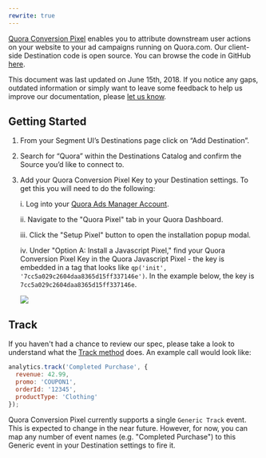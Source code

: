 ```yaml
---
rewrite: true
---
```


[Quora Conversion Pixel](https://www.quora.com/business) enables you to attribute downstream user actions on your website to your ad campaigns running on Quora.com. Our client-side Destination code is open source. You can browse the code in GitHub [here](https://github.com/segment-integrations/analytics.js-integration-quora-conversion-pixel).

This document was last updated on June 15th, 2018. If you notice any gaps, outdated information or simply want to leave some feedback to help us improve our documentation, please [let us know](https://segment.com/help/contact).

## Getting Started

<!-- {{>connection-modes}} -->

1. From your Segment UI’s Destinations page click on “Add Destination”.
2. Search for “Quora” within the Destinations Catalog and confirm the Source you’d like to connect to. 
3. Add your Quora Conversion Pixel Key to your Destination settings. To get this you will need to do the following:

	i. Log into your [Quora Ads Manager Account](https://www.quora.com/ads/account).
    
	ii. Navigate to the "Quora Pixel" tab in your Quora Dashboard.
    
	iii. Click the "Setup Pixel" button to open the installation popup modal.
    
	iv. Under "Option A: Install a Javascript Pixel," find your Quora Conversion Pixel Key in the Quora Javascript Pixel - the key is embedded in a tag that looks like `qp('init', '7cc5a029c2604daa8365d15ff337146e')`. In the example below, the key is `7cc5a029c2604daa8365d15ff337146e`.
    
   ![](https://cl.ly/3F2B0A0x3K1x)

## Track

If you haven't had a chance to review our spec, please take a look to understand what the [Track method](https://segment.com/docs/spec/track/) does. An example call would look like:

```js
analytics.track('Completed Purchase', {
  revenue: 42.99,
  promo: 'COUPON1',
  orderId: '12345',
  productType: 'Clothing'
});
```

Quora Conversion Pixel currently supports a single `Generic Track` event. This is expected to change in the near future. However, for now, you can map any number of event names (e.g. "Completed Purchase") to this Generic event in your Destination settings to fire it.